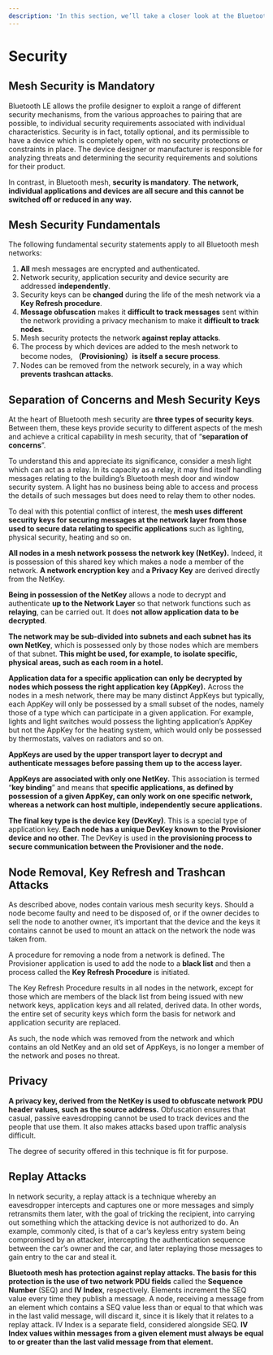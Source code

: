 ```yaml
---
description: 'In this section, we’ll take a closer look at the Bluetooth mesh security.'
---
```


# Security

## Mesh Security is Mandatory

Bluetooth LE allows the profile designer to exploit a range of different security mechanisms, from the various approaches to pairing that are possible, to individual security requirements associated with individual characteristics. Security is in fact, totally optional, and its permissible to have a device which is completely open, with no security protections or constraints in place. The device designer or manufacturer is responsible for analyzing threats and determining the security requirements and solutions for their product. 

In contrast, in Bluetooth mesh, **security is mandatory**. **The network, individual applications and devices are all secure and this cannot be switched off or reduced in any way.**

## Mesh Security Fundamentals 

The following fundamental security statements apply to all Bluetooth mesh networks: 

1. **All** mesh messages are encrypted and authenticated. 
2. Network security, application security and device security are addressed **independently**.
3. Security keys can be **changed** during the life of the mesh network via a **Key Refresh procedure**.
4. **Message obfuscation** makes it **difficult to track messages** sent within the network providing a privacy mechanism to make it **difficult to track nodes**.
5. Mesh security protects the network **against replay attacks**.
6. The process by which devices are added to the mesh network to become nodes, **（Provisioning）is itself a secure process**.
7. Nodes can be removed from the network securely, in a way which **prevents trashcan attacks**.

## Separation of Concerns and Mesh Security Keys

At the heart of Bluetooth mesh security are **three types of security keys**. Between them, these keys provide security to different aspects of the mesh and achieve a critical capability in mesh security, that of “**separation of concerns**”. 

To understand this and appreciate its significance, consider a mesh light which can act as a relay. In its capacity as a relay, it may find itself handling messages relating to the building’s Bluetooth mesh door and window security system. A light has no business being able to access and process the details of such messages but does need to relay them to other nodes.

To deal with this potential conflict of interest, the **mesh uses different security keys for securing messages at the network layer from those used to secure data relating to specific applications** such as lighting, physical security, heating and so on. 

**All nodes in a mesh network possess the network key \(NetKey\).** Indeed, it is possession of this shared key which makes a node a member of the network. **A network encryption key** and **a Privacy Key** are derived directly from the NetKey.

**Being in possession of the NetKey** allows a node to decrypt and authenticate **up to the Network Layer** so that network functions such as **relaying**, can be carried out. It does **not allow application data to be decrypted**.

**The network may be sub-divided into subnets and each subnet has its own NetKey**, which is possessed only by those nodes which are members of that subnet. **This might be used, for example, to isolate specific, physical areas, such as each room in a hotel.**

**Application data for a specific application can only be decrypted by nodes which possess the right application key \(AppKey\).** Across the nodes in a mesh network, there may be many distinct AppKeys but typically, each AppKey will only be possessed by a small subset of the nodes, namely those of a type which can participate in a given application. For example, lights and light switches would possess the lighting application’s AppKey but not the AppKey for the heating system, which would only be possessed by thermostats, valves on radiators and so on. 

**AppKeys are used by the upper transport layer to decrypt and authenticate messages before passing them up to the access layer.** 

**AppKeys are associated with only one NetKey.** This association is termed “**key binding**” and means that **specific applications, as defined by possession of a given AppKey, can only work on one specific network, whereas a network can host multiple, independently secure applications.**

**The final key type is the device key \(DevKey\)**. This is a special type of application key. **Each node has a unique DevKey known to the Provisioner device and no other**. The DevKey is used in **the provisioning process to secure communication between the Provisioner and the node.** 

## Node Removal, Key Refresh and Trashcan Attacks 

As described above, nodes contain various mesh security keys. Should a node become faulty and need to be disposed of, or if the owner decides to sell the node to another owner, it’s important that the device and the keys it contains cannot be used to mount an attack on the network the node was taken from. 

A procedure for removing a node from a network is defined. The Provisioner application is used to add the node to a **black list** and then a process called the **Key Refresh Procedure** is initiated.

The Key Refresh Procedure results in all nodes in the network, except for those which are members of the black list from being issued with new network keys, application keys and all related, derived data. In other words, the entire set of security keys which form the basis for network and application security are replaced. 

As such, the node which was removed from the network and which contains an old NetKey and an old set of AppKeys, is no longer a member of the network and poses no threat. 

## Privacy 

**A privacy key, derived from the NetKey is used to obfuscate network PDU header values, such as the source address.** Obfuscation ensures that casual, passive eavesdropping cannot be used to track devices and the people that use them. It also makes attacks based upon traffic analysis difficult. 

The degree of security offered in this technique is fit for purpose.

## Replay Attacks 

In network security, a replay attack is a technique whereby an eavesdropper intercepts and captures one or more messages and simply retransmits them later, with the goal of tricking the recipient, into carrying out something which the attacking device is not authorized to do. An example, commonly cited, is that of a car’s keyless entry system being compromised by an attacker, intercepting the authentication sequence between the car’s owner and the car, and later replaying those messages to gain entry to the car and steal it. 

**Bluetooth mesh has protection against replay attacks. The basis for this protection is the use of two network PDU fields** called the **Sequence Number** \(SEQ\) and **IV Index**, respectively. Elements increment the SEQ value every time they publish a message. A node, receiving a message from an element which contains a SEQ value less than or equal to that which was in the last valid message, will discard it, since it is likely that it relates to a replay attack. IV Index is a separate field, considered alongside SEQ. **IV Index values within messages from a given element must always be equal to or greater than the last valid message from that element.**

